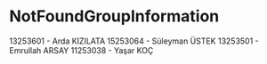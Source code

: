 # NotFoundGroupInformation

13253601 - Arda KIZILATA 
15253064 - Süleyman ÜSTEK
13253501 - Emrullah ARSAY
11253038 - Yaşar KOÇ
